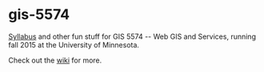 # gis-5574
[Syllabus](syllabus.md) and other fun stuff for GIS 5574 -- Web GIS and Services, running fall 2015 at the University of Minnesota.

Check out the [wiki](https://github.com/umn-gis-5574/syllabus/wiki) for more.

